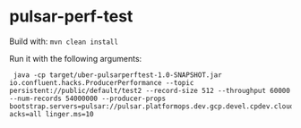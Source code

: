 # pulsar-perf-test

Build with:
`mvn clean install`

Run it with the following arguments:
```
 java -cp target/uber-pulsarperftest-1.0-SNAPSHOT.jar  io.confluent.hacks.ProducerPerformance --topic persistent://public/default/test2 --record-size 512 --throughput 60000 --num-records 54000000 --producer-props bootstrap.servers=pulsar://pulsar.platformops.dev.gcp.devel.cpdev.cloud:9092 acks=all linger.ms=10
```

